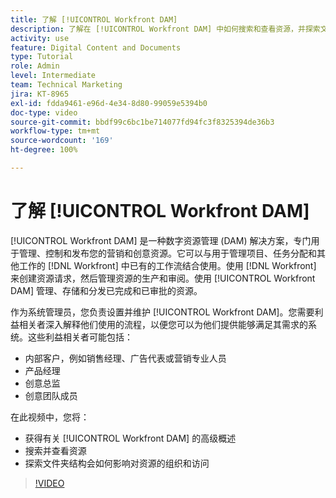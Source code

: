 ```yaml
---
title: 了解 [!UICONTROL Workfront DAM]
description: 了解在 [!UICONTROL Workfront DAM] 中如何搜索和查看资源，并探索文件夹结构会如何影响对资源的组织和访问。
activity: use
feature: Digital Content and Documents
type: Tutorial
role: Admin
level: Intermediate
team: Technical Marketing
jira: KT-8965
exl-id: fdda9461-e96d-4e34-8d80-99059e5394b0
doc-type: video
source-git-commit: bbdf99c6bc1be714077fd94fc3f8325394de36b3
workflow-type: tm+mt
source-wordcount: '169'
ht-degree: 100%

---
```


# 了解 [!UICONTROL Workfront DAM]

[!UICONTROL Workfront DAM] 是一种数字资源管理 (DAM) 解决方案，专门用于管理、控制和发布您的营销和创意资源。它可以与用于管理项目、任务分配和其他工作的 [!DNL Workfront] 中已有的工作流结合使用。使用 [!DNL Workfront] 来创建资源请求，然后管理资源的生产和审阅。使用 [!UICONTROL Workfront DAM] 管理、存储和分发已完成和已审批的资源。


作为系统管理员，您负责设置并维护 [!UICONTROL Workfront DAM]。您需要利益相关者深入解释他们使用的流程，以便您可以为他们提供能够满足其需求的系统。这些利益相关者可能包括：

* 内部客户，例如销售经理、广告代表或营销专业人员
* 产品经理
* 创意总监
* 创意团队成员

在此视频中，您将：

* 获得有关 [!UICONTROL Workfront DAM] 的高级概述
* 搜索并查看资源
* 探索文件夹结构会如何影响对资源的组织和访问

>[!VIDEO](https://video.tv.adobe.com/v/335228/?quality=12&learn=on&enablevpops=1)
